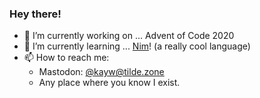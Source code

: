 ### Hey there!

- 📖 I’m currently working on ... Advent of Code 2020
- 🧠 I’m currently learning ... [Nim](https://nim-lang.org)! (a really cool language)
- 📫 How to reach me:
  - Mastodon: [@kayw@tilde.zone](https://tilde.zone/@kayw)
  - Any place where you know I exist.
